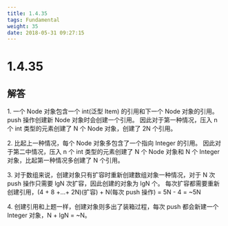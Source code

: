 ```yaml
---
title: 1.4.35
tags: Fundamental
weight: 35
date: 2018-05-31 09:27:15
---
```


# 1.4.35


## 解答

1\. 一个 Node 对象包含一个 int(泛型 Item) 的引用和下一个 Node 对象的引用。push 操作创建新 Node 对象时会创建一个引用。
因此对于第一种情况，压入 n 个 int 类型的元素创建了 N 个 Node 对象，创建了 2N 个引用。

2\. 比起上一种情况，每个 Node 对象多包含了一个指向 Integer 的引用。
因此对于第二中情况，压入 n 个 int 类型的元素创建了 N 个 Node 对象和 N 个 Integer 对象，比起第一种情况多创建了 N 个引用。

3\. 对于数组来说，创建对象只有扩容时重新创建数组对象一种情况，对于 N 次 push 操作只需要 lgN 次扩容，因此创建的对象为 lgN 个。
每次扩容都需要重新创建引用，(4 + 8 +...+ 2N)(扩容) + N(每次 push 操作) = 5N - 4 = ~5N

4\. 创建引用和上题一样，创建对象则多出了装箱过程，每次 push 都会新建一个 Integer 对象，N + lgN = ~N。
